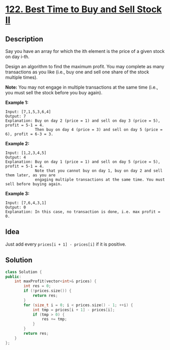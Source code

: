 # [122. Best Time to Buy and Sell Stock II](https://leetcode.com/problems/best-time-to-buy-and-sell-stock-ii/description/)

## Description

Say you have an array for which the ith element is the price of a given stock on day i-th.

Design an algorithm to find the maximum profit. You may complete as many transactions as you like (i.e., buy one and sell one share of the stock multiple times).

**Note:** You may not engage in multiple transactions at the same time (i.e., you must sell the stock before you buy again).

**Example 1:**

```
Input: [7,1,5,3,6,4]
Output: 7
Explanation: Buy on day 2 (price = 1) and sell on day 3 (price = 5), profit = 5-1 = 4.
             Then buy on day 4 (price = 3) and sell on day 5 (price = 6), profit = 6-3 = 3.
```

**Example 2:**

```
Input: [1,2,3,4,5]
Output: 4
Explanation: Buy on day 1 (price = 1) and sell on day 5 (price = 5), profit = 5-1 = 4.
             Note that you cannot buy on day 1, buy on day 2 and sell them later, as you are
             engaging multiple transactions at the same time. You must sell before buying again.
```

**Example 3:**

```
Input: [7,6,4,3,1]
Output: 0
Explanation: In this case, no transaction is done, i.e. max profit = 0.
```

## Idea

Just add every `prices[i + 1] - prices[i]` if it is positive.

## Solution

```cpp
class Solution {
public:
    int maxProfit(vector<int>& prices) {
        int res = 0;
        if (!prices.size()) {
            return res;
        }
        for (size_t i = 0; i < prices.size() - 1; ++i) {
            int tmp = prices[i + 1] - prices[i];
            if (tmp > 0) {
                res += tmp;
            }
        }
        return res;
    }
};
```